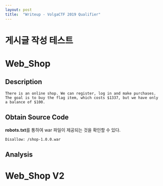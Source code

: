 ```yaml
---
layout: post
title:  "Writeup - VolgaCTF 2019 Qualifier"
---
```

# 게시글 작성 테스트

# Web_Shop
## Description
```text
There is an online shop. We can register, log in and make purchases. The goal is to buy the flag item, which costs $1337, but we have only a balance of $100.
```

## Obtain Source Code
**robots.txt**를 통하여 war 파일이 제공되는 것을 확인할 수 있다.
```shell
Disallow: /shop-1.0.0.war
```

## Analysis


# Web_Shop V2